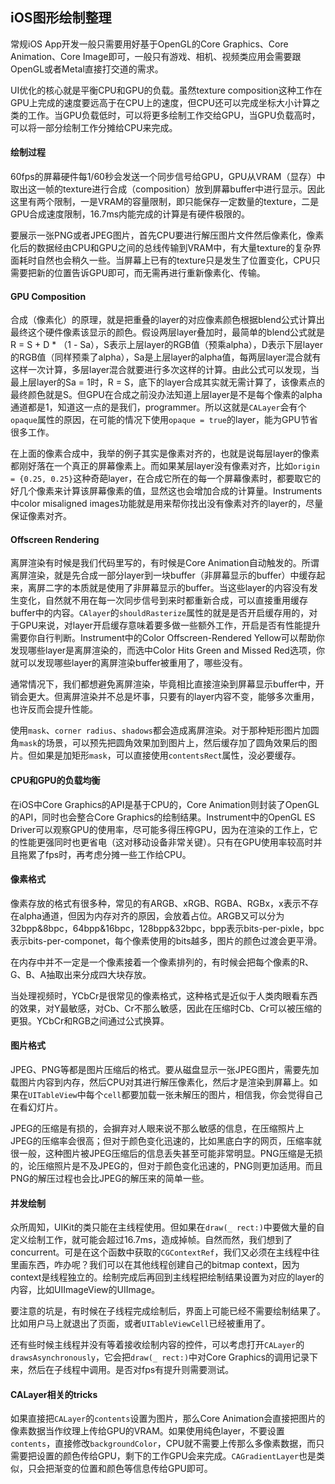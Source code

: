 ## iOS图形绘制整理

常规iOS App开发一般只需要用好基于OpenGL的Core Graphics、Core Animation、Core Image即可，一般只有游戏、相机、视频类应用会需要跟OpenGL或者Metal直接打交道的需求。

UI优化的核心就是平衡CPU和GPU的负载。虽然texture composition这种工作在GPU上完成的速度要远高于在CPU上的速度，但CPU还可以完成坐标大小计算之类的工作。当GPU负载低时，可以将更多绘制工作交给GPU，当GPU负载高时，可以将一部分绘制工作分摊给CPU来完成。

#### 绘制过程

60fps的屏幕硬件每1/60秒会发送一个同步信号给GPU，GPU从VRAM（显存）中取出这一帧的texture进行合成（composition）放到屏幕buffer中进行显示。因此这里有两个限制，一是VRAM的容量限制，即只能保存一定数量的texture，二是GPU合成速度限制，16.7ms内能完成的计算是有硬件极限的。

要展示一张PNG或者JPEG图片，首先CPU要进行解压图片文件然后像素化，像素化后的数据经由CPU和GPU之间的总线传输到VRAM中，有大量texture的复杂界面耗时自然也会稍久一些。当屏幕上已有的texture只是发生了位置变化，CPU只需要把新的位置告诉GPU即可，而无需再进行重新像素化、传输。

#### GPU Composition

合成（像素化）的原理，就是把重叠的layer的对应像素颜色根据blend公式计算出最终这个硬件像素该显示的颜色。假设两层layer叠加时，最简单的blend公式就是R = S + D * （1 - Sa），S表示上层layer的RGB值（预乘alpha），D表示下层layer的RGB值（同样预乘了alpha），Sa是上层layer的alpha值，每两层layer混合就有这样一次计算，多层layer混合就要进行多次这样的计算。由此公式可以发现，当最上层layer的Sa = 1时，R = S，底下的layer合成其实就无需计算了，该像素点的最终颜色就是S。但GPU在合成之前没办法知道上层layer是不是每个像素的alpha通道都是1，知道这一点的是我们，programmer。所以这就是`CALayer`会有个`opaque`属性的原因，在可能的情况下使用`opaque = true`的layer，能为GPU节省很多工作。

在上面的像素合成中，我举的例子其实是像素对齐的，也就是说每层layer的像素都刚好落在一个真正的屏幕像素上。而如果某层layer没有像素对齐，比如`origin = {0.25, 0.25}`这种奇葩layer，在合成它所在的每一个屏幕像素时，都要取它的好几个像素来计算该屏幕像素的值，显然这也会增加合成的计算量。Instruments中color misaligned images功能就是用来帮你找出没有像素对齐的layer的，尽量保证像素对齐。

#### Offscreen Rendering

离屏渲染有时候是我们代码里写的，有时候是Core Animation自动触发的。所谓离屏渲染，就是先合成一部分layer到一块buffer（非屏幕显示的buffer）中缓存起来，离屏二字的本质就是使用了非屏幕显示的buffer。当这些layer的内容没有发生变化，自然就不用在每一次同步信号到来时都重新合成，可以直接重用缓存buffer中的内容。`CAlayer`的`shouldRasterize`属性的就是是否开启缓存用的，对于GPU来说，对layer开启缓存意味着要多做一些额外工作，开启是否有性能提升需要你自行判断。Instrument中的Color Offscreen-Rendered Yellow可以帮助你发现哪些layer是离屏渲染的，而选中Color Hits Green and Missed Red选项，你就可以发现哪些layer的离屏渲染buffer被重用了，哪些没有。

通常情况下，我们都想避免离屏渲染，毕竟相比直接渲染到屏幕显示buffer中，开销会更大。但离屏渲染并不总是坏事，只要有的layer内容不变，能够多次重用，也许反而会提升性能。

使用`mask`、`corner radius`、`shadows`都会造成离屏渲染。对于那种矩形图片加圆角`mask`的场景，可以预先把圆角效果加到图片上，然后缓存加了圆角效果后的图片。但如果是加矩形`mask`，可以直接使用`contentsRect`属性，没必要缓存。

#### CPU和GPU的负载均衡

在iOS中Core Graphics的API是基于CPU的，Core Animation则封装了OpenGL的API，同时也会整合Core Graphics的绘制结果。Instrument中的OpenGL ES Driver可以观察GPU的使用率，尽可能多得压榨GPU，因为在渲染的工作上，它的性能更强同时也更省电（这对移动设备非常关键）。只有在GPU使用率较高时并且拖累了fps时，再考虑分摊一些工作给CPU。

#### 像素格式

像素存放的格式有很多种，常见的有ARGB、xRGB、RGBA、RGBx，x表示不存在alpha通道，但因为内存对齐的原因，会放着占位。ARGB又可以分为32bpp&8bpc，64bpp&16bpc，128bpp&32bpc，bpp表示bits-per-pixle，bpc表示bits-per-componet，每个像素使用的bits越多，图片的颜色过渡会更平滑。

在内存中并不一定是一个像素接着一个像素排列的，有时候会把每个像素的R、G、B、A抽取出来分成四大块存放。

当处理视频时，YCbCr是很常见的像素格式，这种格式是近似于人类肉眼看东西的效果，对Y最敏感，对Cb、Cr不那么敏感，因此在压缩时Cb、Cr可以被压缩的更狠。YCbCr和RGB之间通过公式换算。

#### 图片格式

JPEG、PNG等都是图片压缩后的格式。要从磁盘显示一张JPEG图片，需要先加载图片内容到内存，然后CPU对其进行解压像素化，然后才是渲染到屏幕上。如果在`UITableView`中每个`cell`都要加载一张未解压的图片，相信我，你会觉得自己在看幻灯片。

JPEG的压缩是有损的，会摒弃对人眼来说不那么敏感的信息，在压缩照片上JPEG的压缩率会很高；但对于颜色变化迅速的，比如黑底白字的网页，压缩率就很一般，这种图片被JPEG压缩后的信息丢失甚至可能非常明显。PNG压缩是无损的，论压缩照片是不及JPEG的，但对于颜色变化迅速的，PNG则更加适用。而且PNG的解压过程也会比JPEG的解压来的简单一些。

#### 并发绘制

众所周知，UIKit的类只能在主线程使用。但如果在`draw(_ rect:)`中要做大量的自定义绘制工作，就可能会超过16.7ms，造成掉帧。自然而然，我们想到了concurrent。可是在这个函数中获取的`CGContextRef`，我们又必须在主线程中往里画东西，咋办呢？我们可以在其他线程创建自己的bitmap context，因为context是线程独立的。绘制完成后再回到主线程把绘制结果设置为对应的layer的内容，比如UIImageView的UIImage。

要注意的坑是，有时候在子线程完成绘制后，界面上可能已经不需要绘制结果了。比如用户马上就退出了页面，或者`UITableViewCell`已经被重用了。

还有些时候主线程并没有等着接收绘制内容的控件，可以考虑打开`CALayer`的`drawsAsynchronously`，它会把`draw(_ rect:)`中对Core Graphics的调用记录下来，然后在子线程中调用。是否对fps有提升则需要测试。

#### CALayer相关的tricks

如果直接把`CALayer`的`contents`设置为图片，那么Core Animation会直接把图片的像素数据当作纹理上传给GPU的VRAM。如果使用纯色layer，不要设置`contents`，直接修改`backgroundColor`，CPU就不需要上传那么多像素数据，而只需要把设置的颜色传给GPU，剩下的工作GPU会来完成。`CAGradientLayer`也是类似，只会把渐变的位置和颜色等信息传给GPU即可。
